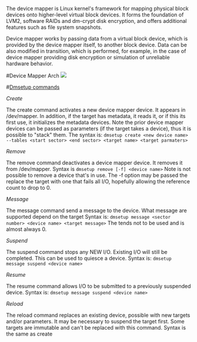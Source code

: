 The device mapper is Linux kernel's framework for mapping physical block devices onto higher-level virtual block devices. It forms the foundation of LVM2, software RAIDs and dm-crypt disk encryption, and offers additional features such as file system snapshots.

Device mapper works by passing data from a virtual block device, which is provided by the device mapper itself, to another block device. Data can be also modified in transition, which is performed, for example, in the case of device mapper providing disk encryption or simulation of unreliable hardware behavior.

#Device Mapper Arch
![](/home/rbian/Downloads/image002.gif)

#[Dmsetup commands](https://wiki.gentoo.org/wiki/Device-mapper)

*Create*

The create command activates a new device mapper device. It appears in /dev/mapper. In addition, if the target has metadata, it reads it, or if this its first use, it initializes the metadata devices. Note the prior device mapper devices can be passed as parameters (if the target takes a device), thus it is possible to "stack" them. The syntax is: `dmsetup create <new device name> --tables <start sector> <end sector> <target name> <target parmaters>`

*Remove*

The remove command deactivates a device mapper device. It removes it from /dev/mapper. Syntax is `dmsetup remove [-f] <device name>` Note is not possible to remove a device that's in use. The -f option may be passed the replace the target with one that fails all I/O, hopefully allowing the reference count to drop to 0.

*Message*

The message command send a message to the device. What message are supported depend on the target Syntax is: `dmsetup message <sector number> <device name> <target message>` The <sector number> tends not to be used and is almost always 0.

*Suspend*

The suspend command stops any NEW I/O. Existing I/O will still be completed. This can be used to quiesce a device. Syntax is: `dmsetup message suspend <device name>`

*Resume*

The resume command allows I/O to be submitted to a previously suspended device. Syntax is: `dmsetup message suspend <device name>`

*Reload*

The reload command replaces an existing device, possible with new targets and/or parameters. It may be necessary to suspend the target first. Some targets are immutable and can't be replaced with this command. Syntax is the same as create
